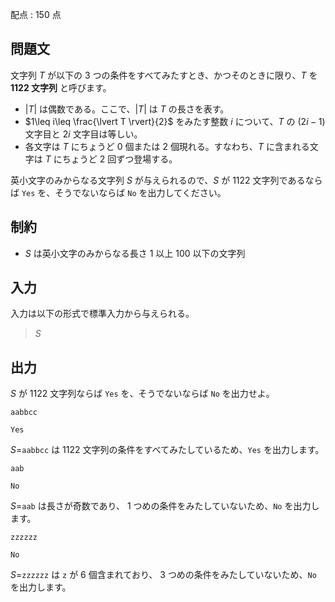 配点 : $150$ 点

## 問題文

文字列 $T$ が以下の $3$ つの条件をすべてみたすとき、かつそのときに限り、$T$ を **1122 文字列** と呼びます。

- $\lvert T \rvert$ は偶数である。ここで、$\lvert T \rvert$ は $T$ の長さを表す。
- $1\leq i\leq \frac{\lvert T \rvert}{2}$ をみたす整数 $i$ について、$T$ の $(2i-1)$ 文字目と $2i$ 文字目は等しい。
- 各文字は $T$ にちょうど $0$ 個または $2$ 個現れる。すなわち、$T$ に含まれる文字は $T$ にちょうど $2$ 回ずつ登場する。

英小文字のみからなる文字列 $S$ が与えられるので、$S$ が 1122 文字列であるならば `Yes` を、そうでないならば `No` を出力してください。

## 制約

- $S$ は英小文字のみからなる長さ $1$ 以上 $100$ 以下の文字列

## 入力

入力は以下の形式で標準入力から与えられる。

> $S$

## 出力

$S$ が 1122 文字列ならば `Yes` を、そうでないならば `No` を出力せよ。

```input1
aabbcc
```

```output1
Yes
```

$S=$`aabbcc` は 1122 文字列の条件をすべてみたしているため、`Yes` を出力します。

```input2
aab
```

```output2
No
```

$S=$`aab` は長さが奇数であり、 $1$ つめの条件をみたしていないため、`No` を出力します。

```input3
zzzzzz
```

```output3
No
```

$S=$`zzzzzz` は `z` が $6$ 個含まれており、 $3$ つめの条件をみたしていないため、`No` を出力します。
